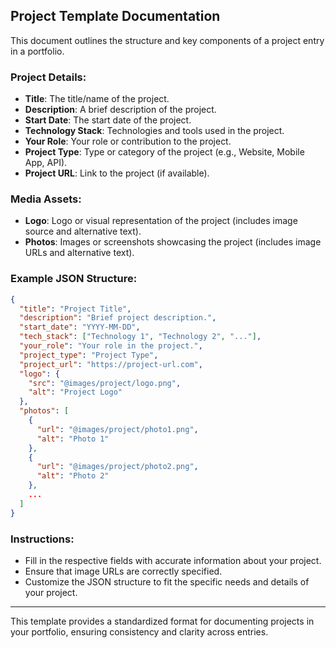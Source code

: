 ## Project Template Documentation

This document outlines the structure and key components of a project entry in a portfolio.

### Project Details:

- **Title**: The title/name of the project.
- **Description**: A brief description of the project.
- **Start Date**: The start date of the project.
- **Technology Stack**: Technologies and tools used in the project.
- **Your Role**: Your role or contribution to the project.
- **Project Type**: Type or category of the project (e.g., Website, Mobile App, API).
- **Project URL**: Link to the project (if available).

### Media Assets:

- **Logo**: Logo or visual representation of the project (includes image source and alternative text).
- **Photos**: Images or screenshots showcasing the project (includes image URLs and alternative text).

### Example JSON Structure:

```json
{
  "title": "Project Title",
  "description": "Brief project description.",
  "start_date": "YYYY-MM-DD",
  "tech_stack": ["Technology 1", "Technology 2", "..."],
  "your_role": "Your role in the project.",
  "project_type": "Project Type",
  "project_url": "https://project-url.com",
  "logo": {
    "src": "@images/project/logo.png",
    "alt": "Project Logo"
  },
  "photos": [
    {
      "url": "@images/project/photo1.png",
      "alt": "Photo 1"
    },
    {
      "url": "@images/project/photo2.png",
      "alt": "Photo 2"
    },
    ...
  ]
}
```

### Instructions:

- Fill in the respective fields with accurate information about your project.
- Ensure that image URLs are correctly specified.
- Customize the JSON structure to fit the specific needs and details of your project.

---

This template provides a standardized format for documenting projects in your portfolio, ensuring consistency and clarity across entries.